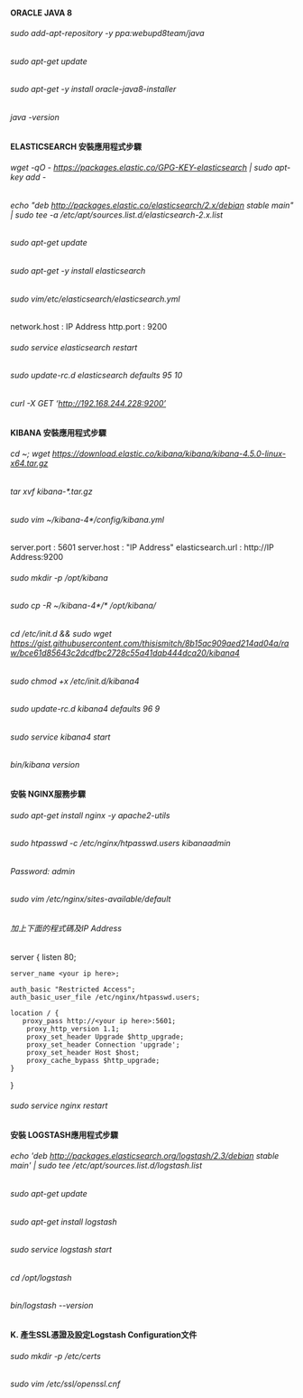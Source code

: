 #### ORACLE JAVA 8
###### sudo add-apt-repository -y ppa:webupd8team/java

###### sudo apt-get update

###### sudo apt-get -y install oracle-java8-installer

###### java -version

#### ELASTICSEARCH 安裝應用程式步驟
###### wget -qO - https://packages.elastic.co/GPG-KEY-elasticsearch | sudo apt-key add -

###### echo "deb http://packages.elastic.co/elasticsearch/2.x/debian stable main" | sudo tee -a /etc/apt/sources.list.d/elasticsearch-2.x.list
 
###### sudo apt-get update

###### sudo apt-get -y install elasticsearch

###### sudo vim/etc/elasticsearch/elasticsearch.yml 
network.host	: IP Address
http.port		: 9200

###### sudo service elasticsearch restart

###### sudo update-rc.d elasticsearch defaults 95 10

###### curl -X GET ‘http://192.168.244.228:9200’

#### KIBANA 安裝應用程式步驟
###### cd ~; wget https://download.elastic.co/kibana/kibana/kibana-4.5.0-linux-x64.tar.gz
 
###### tar xvf kibana-*.tar.gz

###### sudo vim ~/kibana-4*/config/kibana.yml
server.port		: 5601
server.host		: "IP Address"
elasticsearch.url	: http://IP Address:9200

###### sudo mkdir -p /opt/kibana

###### sudo cp -R ~/kibana-4*/* /opt/kibana/

###### cd /etc/init.d && sudo wget https://gist.githubusercontent.com/thisismitch/8b15ac909aed214ad04a/raw/bce61d85643c2dcdfbc2728c55a41dab444dca20/kibana4

###### sudo chmod +x /etc/init.d/kibana4

###### sudo update-rc.d kibana4 defaults 96 9

###### sudo service kibana4 start

###### bin/kibana version

#### 安裝 NGINX服務步驟
###### sudo apt-get install nginx -y apache2-utils

###### sudo htpasswd -c /etc/nginx/htpasswd.users kibanaadmin
###### Password: admin

###### sudo vim /etc/nginx/sites-available/default

###### 加上下面的程式碼及IP Address
server {
    listen 80;

    server_name <your ip here>;

    auth_basic "Restricted Access";
    auth_basic_user_file /etc/nginx/htpasswd.users;

    location / {
       proxy_pass http://<your ip here>:5601;
        proxy_http_version 1.1;
        proxy_set_header Upgrade $http_upgrade;
        proxy_set_header Connection 'upgrade';
        proxy_set_header Host $host;
        proxy_cache_bypass $http_upgrade;        
    }
}

###### sudo service nginx restart

#### 安裝 LOGSTASH應用程式步驟 

###### echo 'deb http://packages.elasticsearch.org/logstash/2.3/debian stable main' | sudo tee /etc/apt/sources.list.d/logstash.list

###### sudo apt-get update

###### sudo apt-get install logstash

###### sudo service logstash start

###### cd /opt/logstash

###### bin/logstash --version

#### K.	產生SSL憑證及設定Logstash Configuration文件
###### sudo mkdir -p /etc/certs

###### sudo vim /etc/ssl/openssl.cnf

###### 

###### 

###### 

###### 

###### 

###### 

###### 

###### 

###### 

###### 

###### 

###### 

###### 

###### 

###### 

###### 

###### 

###### 

###### 

###### 

###### 

###### 

###### 

###### 

###### 

###### 

###### 

###### 

###### 

###### 

###### 

###### 

###### 

###### 

###### 

